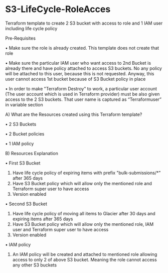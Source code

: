 # S3-LifeCycle-RoleAcces
Terraform template to create 2 S3 bucket with access to role and 1 IAM user including life cycle policy

Pre-Requisites

•	Make sure the role is already created. This template does not create that role

•	Make sure the particular IAM user who want access to 2nd Bucket is already there and have policy attached to access S3 buckets. No any policy will be attached to this user, because this is not requested. Anyway, this user cannot access 1st bucket because of S3 Bucket policy in place

•	In order to make "Terraform Destroy" to work, a particular user account (The user account which is used in Terraform provider) must be also given access to the 2 S3 buckets. That user name is captured as “Terraformuser” in variable section

A) What are the Resources created using this Terraform template?

•	2 S3 Buckets

•	2 Bucket policies

•	1 IAM policy

B) Resources Explanation

•	First S3 Bucket
1.	Have life cycle policy of expiring items with prefix "bulk-submissions/*" after 365 days
2.	Have S3 Bucket policy which will allow only the mentioned role and Terraform super user to have access
3.	Version enabled

•	Second S3 Bucket
1.	Have life cycle policy of moving all items to Glacier after 30 days and expiring items after 365 days
2.	Have S3 Bucket policy which will allow only the mentioned role, IAM user and Terraform super user to have access
3.	Version enabled

•	IAM policy
1.	An IAM policy will be created and attached to mentioned role allowing access to only 2 of above S3 bucket. Meaning the role cannot access any other S3 buckets

